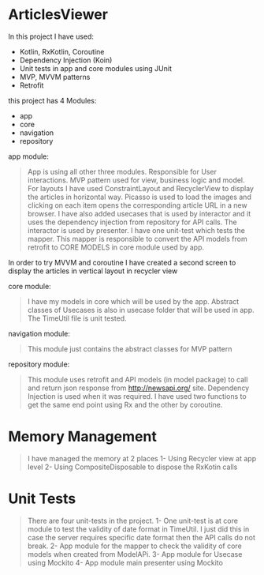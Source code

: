 # ArticlesViewer

In this project I have used:
- Kotlin, RxKotlin, Coroutine
- Dependency Injection (Koin)
- Unit tests in app and core modules using JUnit
- MVP, MVVM patterns
- Retrofit

this project has 4 Modules:
- app 
- core
- navigation
- repository 

app module:
> App is using all other three modules. Responsible for User interactions. MVP pattern used for view, business logic
and model. For layouts I have used ConstraintLayout and RecyclerView to display the articles in horizontal way.
Picasso is used to load the images and clicking on each item opens the corresponding article URL in a new browser.
I have also added usecases that is used by interactor and it uses the dependency injection from repository for API calls. 
The interactor is used by presenter. I have one unit-test which tests the mapper. 
This mapper is responsible to convert the API models from retrofit to CORE MODELS in core module used by app.

In order to try MVVM and coroutine I have created a second screen to display the articles in vertical layout in recycler view

core module:
>I have my models in core which will be used by the app. Abstract classes of Usecases is also in usecase folder that will be used in app. The TimeUtil file is unit tested.

navigation module:
>This module just contains the abstract classes for MVP pattern

repository module:
>This module uses retrofit and API models (in model package) to call and return json response from http://newsapi.org/ site.
Dependency Injection is used when it was required. 
I have used two functions to get the same end point using Rx and the other by coroutine.

# Memory Management
> I have managed the memory at 2 places
1- Using Recycler view at app level 
2- Using CompositeDisposable to dispose the RxKotin calls

# Unit Tests
> There are four unit-tests in the project. 
1- One unit-test is at core module to test the validity of date format in TimeUtil. I just did this in case the server requires specific date format then the API calls do not break. 
2- App module for the mapper to check the validity of core models when created from ModelAPi.
3- App module for Usecase using Mockito
4- App module main presenter using Mockito

